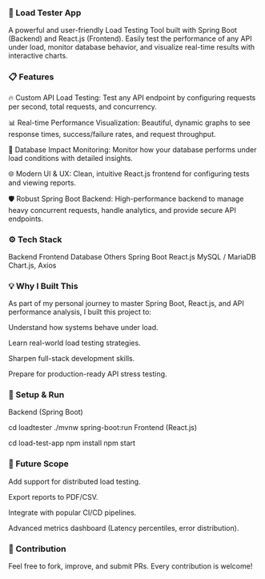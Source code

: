 ### 🚀 Load Tester App
A powerful and user-friendly Load Testing Tool built with Spring Boot (Backend) and React.js (Frontend).
Easily test the performance of any API under load, monitor database behavior, and visualize real-time results with interactive charts.

### 📋 Features
🔥 Custom API Load Testing:
Test any API endpoint by configuring requests per second, total requests, and concurrency.

📊 Real-time Performance Visualization:
Beautiful, dynamic graphs to see response times, success/failure rates, and request throughput.

💾 Database Impact Monitoring:
Monitor how your database performs under load conditions with detailed insights.

🌐 Modern UI & UX:
Clean, intuitive React.js frontend for configuring tests and viewing reports.

🛡 Robust Spring Boot Backend:
High-performance backend to manage heavy concurrent requests, handle analytics, and provide secure API endpoints.

### ⚙ Tech Stack
Backend	Frontend	Database	Others
Spring Boot	React.js	MySQL / MariaDB	Chart.js, Axios

### 💡 Why I Built This
As part of my personal journey to master Spring Boot, React.js, and API performance analysis, I built this project to:

Understand how systems behave under load.

Learn real-world load testing strategies.

Sharpen full-stack development skills.

Prepare for production-ready API stress testing.

### 🚀 Setup & Run
Backend (Spring Boot)

cd loadtester
./mvnw spring-boot:run
Frontend (React.js)

cd load-test-app
npm install
npm start
### 🎯 Future Scope
Add support for distributed load testing.

Export reports to PDF/CSV.

Integrate with popular CI/CD pipelines.

Advanced metrics dashboard (Latency percentiles, error distribution).

### 🙌 Contribution
Feel free to fork, improve, and submit PRs.
Every contribution is welcome!

